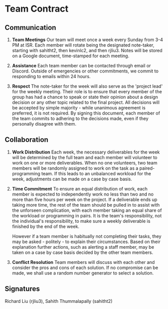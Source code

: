 # Team Contract

## Communication
1. **Team Meetings** Our team will meet once a week every Sunday from 3-4 PM
   at ISR. Each member will rotate being the designated note-taker, starting
   with sahitht2, then kevinlc2, and then rjliu3. Notes will be stored on a
   Google document, time-stamped for each meeting.

2. **Assistance** Each team member can be contacted through email or Discord.
   Outside of emergencies or other commitments, we commit to responding to
   emails within 24 hours.

3. **Respect** The note-taker for the week will also serve as the 'project lead'
   for the weekly meeting. Their role is to ensure that every member of the
   group has had a chance to speak or state their opinion about a design
   decision or any other topic related to the final project. All decisions will
   be accepted by simple majority - while unanimous agreement is preferred, it
   is not required. By signing this document, each member of the team commits to
   adhering to the decisions made, even if they personally disagree with them.

## Collaboration

1. **Work Distribution** Each week, the necessary deliverables for the week will
   be determined by the full team and each member will volunteer to work on one
   or more deliverables. When no one volunteers, two team members will be
   randomly assigned to work on the task as a paired-programming team. If this
   leads to an unbalanced workload for the week, adjustments can be made on a
   case by case basis.

2. **Time Commitment** To ensure an equal distribution of work, each member is
   expected to independently work no less than two and no more than five hours
   per week on the project. If a deliverable ends up taking more time, the rest
   of the team should be pulled in to assist with the unforseen complication,
   with each member taking an equal share of the workload or programming in
   pairs. It is the team's responsibility, not the individual's responsibility,
   to make sure a weekly deliverable is finished by the end of the week.

   However if a team member is habitually not completing their tasks, they may
   be asked - politely - to explain their circumstances. Based on their
   explanation further actions, such as alerting a staff member, may be taken on
   a case by case basis decided by the other team members.

3. **Conflict Resolution** Team members will discuss with each other and
   consider the pros and cons of each solution. If no compromise can be made, we
   shall use a random number generator to select a solution.

## Signatures

Richard Liu (rjliu3), Sahith Thummalapally (sahitht2)

